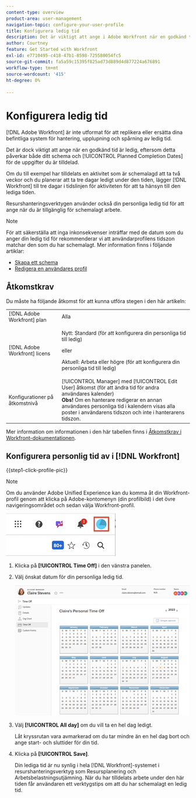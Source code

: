 ```yaml
---
content-type: overview
product-area: user-management
navigation-topic: configure-your-user-profile
title: Konfigurera ledig tid
description: Det är viktigt att ange i Adobe Workfront när en godkänd tid är ledig, eftersom detta påverkar ditt schema och påverkar de planerade datumen för slutförande av de uppgifter du har tilldelats.
author: Courtney
feature: Get Started with Workfront
exl-id: e7710495-c418-47b1-8598-725580054fc5
source-git-commit: fa5a59c15395f825ad73d889d4d877224a676891
workflow-type: tm+mt
source-wordcount: '415'
ht-degree: 0%

---
```


# Konfigurera ledig tid

<!-- Audited: 12/2023 -->

[!DNL Adobe Workfront] är inte utformat för att replikera eller ersätta dina befintliga system för hantering, upplupning och spårning av ledig tid.

Det är dock viktigt att ange när en godkänd tid är ledig, eftersom detta påverkar både ditt schema och [!UICONTROL Planned Completion Dates] för de uppgifter du är tilldelad.

Om du till exempel har tilldelats en aktivitet som är schemalagd att ta två veckor och du planerar att ta tre dagar ledigt under den tiden, lägger [!DNL Workfront] till tre dagar i tidslinjen för aktiviteten för att ta hänsyn till den lediga tiden.

Resurshanteringsverktygen använder också din personliga ledig tid för att ange när du är tillgänglig för schemalagt arbete.

>[!NOTE]
>
>För att säkerställa att inga inkonsekvenser inträffar med de datum som du anger din ledig tid för rekommenderar vi att användarprofilens tidszon matchar den som du har schemalagt. Mer information finns i följande artiklar:
>
>* [Skapa ett schema](../../../administration-and-setup/set-up-workfront/configure-timesheets-schedules/create-schedules.md)
>* [Redigera en användares profil](../../../administration-and-setup/add-users/create-and-manage-users/edit-a-users-profile.md)
>

## Åtkomstkrav

Du måste ha följande åtkomst för att kunna utföra stegen i den här artikeln:

<table style="table-layout:auto"> 
 <col> 
 </col> 
 <col> 
 </col> 
 <tbody> 
  <tr> 
   <td role="rowheader">[!DNL Adobe Workfront] plan</td> 
   <td>Alla</td> 
  </tr> 
  <tr> 
   <td role="rowheader">[!DNL Adobe Workfront] licens</td> 
   <td> <p>Nytt: Standard (för att konfigurera din personliga tid till ledig)</p>
        <p>eller</p>
        <p>Aktuell: Arbeta eller högre (för att konfigurera din personliga tid till ledig)</p> </td>
  </tr> 
  <tr> 
   <td role="rowheader">Konfigurationer på åtkomstnivå</td> 
   <td>[!UICONTROL Manager] med [!UICONTROL Edit User] åtkomst (för att ändra tid för andra användares kalender)<br>
   <strong>Obs!</strong> Om en hanterare redigerar en annan användares personliga tid i kalendern visas alla poster i användarens tidszon och inte i hanterarens tidszon.</td> 
  </tr> 
 </tbody> 
</table>

Mer information om informationen i den här tabellen finns i [Åtkomstkrav i Workfront-dokumentationen](/help/quicksilver/administration-and-setup/add-users/access-levels-and-object-permissions/access-level-requirements-in-documentation.md).

## Konfigurera personlig tid av i [!DNL Workfront]

{{step1-click-profile-pic}}

>[!NOTE]
>
>Om du använder Adobe Unified Experience kan du komma åt din Workfront-profil genom att klicka på Adobe-kontomenyn (din profilbild) i det övre navigeringsområdet och sedan välja Workfront-profil.
>
>![arbetsprofil](assets/aue-profile.png)


1. Klicka på **[!UICONTROL Time Off]** i den vänstra panelen.
1. Välj önskat datum för din personliga ledig tid.

   ![Personlig tid för kalendern](assets/personal-time-off-calendar.png)

1. Välj **[!UICONTROL All day]** om du vill ta en hel dag ledigt.

   Låt kryssrutan vara avmarkerad om du tar mindre än en hel dag bort och ange start- och sluttider för din tid.

1. Klicka på **[!UICONTROL Save]**.

   Din lediga tid är nu synlig i hela [!DNL Workfront]-systemet i resurshanteringsverktyg som Resursplanering och Arbetsbelastningsutjämning. När du har tilldelats arbete under den här tiden får användaren ett verktygstips om att du har schemalagt en ledig tid.
